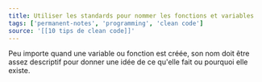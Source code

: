 ```yaml
---
title: Utiliser les standards pour nommer les fonctions et variables
tags: ['permanent-notes', 'programming', 'clean code']
source: '[[10 tips de clean code]]'
---
```


Peu importe quand une variable ou fonction est créée, son nom doit être assez descriptif pour donner une idée de ce qu'elle fait ou pourquoi elle existe.